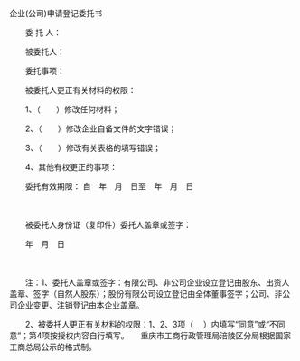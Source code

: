 



企业(公司)申请登记委托书



 

　　委 托 人：

　　被委托人：

　　委托事项：　　

　　被委托人更正有关材料的权限：

　　1、（　　）修改任何材料；

　　2、（　　）修改企业自备文件的文字错误；

　　3、（　　）修改有关表格的填写错误；

　　4、其他有权更正的事项：　　

　　委托有效期限： 自　年　月　日至　年　月　日

　　


 　　被委托人身份证（复印件）委托人盖章或签字：
 
　　年　月　日　　
 
　　



　　注：1、委托人盖章或签字：有限公司、非公司企业设立登记由股东、出资人盖章、签字（自然人股东）；股份有限公司设立登记由全体董事签字；公司、非公司企业变更、注销登记由本企业盖章。

　　2、被委托人更正有关材料的权限：1、2、3项（　 ）内填写“同意”或“不同意”；第4项按授权内容自行填写。　　重庆市工商行政管理局涪陵区分局根据国家工商总局公示的格式制。

　　